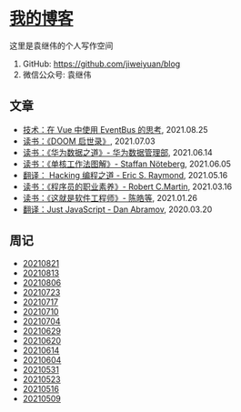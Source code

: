 # [我的博客](https://github.com/jiweiyuan/blog)

这里是袁继伟的个人写作空间

1. GitHub: https://github.com/jiweiyuan/blog
2. 微信公众号: 袁继伟

## 文章

- [技术：在 Vue 中使用 EventBus 的思考](./notes/202108252005.md), 2021.08.25
- [读书：《DOOM 启世录》](./blog/articles/masters-of-doom.md), 2021.07.03
- [读书：《华为数据之道》- 华为数据管理部](./blog/articles/enterprise-data-at-huawei.md), 2021.06.14
- [读书：《单核工作法图解》- Staffan Nöteberg](./blog/articles/monotasking.md), 2021.06.05
- [翻译： Hacking 编程之道 - Eric S. Raymond](./blog/articles/hacking-howto.md), 2021.05.16
- [读书：《程序员的职业素养》- Robert C.Martin](./blog/articles/be-a-professional-programmer.md), 2021.03.16
- [读书：《这就是软件工程师》- 陈皓等](./blog/articles/this-is-software-eginneer.md), 2021.01.26
- [翻译：Just JavaScript - Dan Abramov](./blog/articles/just-javascript.md), 2020.03.20

## 周记

- [20210821](./blog/weekly/20210821.md)
- [20210813](./blog/weekly/20210813.md)
- [20210806](./blog/weekly/20210806.md)
- [20210723](./blog/weekly/20210723.md)
- [20210717](./blog/weekly/20210717.md)
- [20210710](./blog/weekly/20210710.md)
- [20210704](./blog/weekly/20210704.md)
- [20210629](./blog/weekly/20210629.md)
- [20210620](./blog/weekly/20210620.md)
- [20210614](./blog/weekly/20210614.md)
- [20210604](./blog/weekly/20210604.md)
- [20210531](./blog/weekly/20210531.md)
- [20210523](./blog/weekly/20210523.md)
- [20210516](./blog/weekly/20210516.md)
- [20210509](./blog/weekly/20210509.md)

